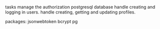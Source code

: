 tasks
manage the authorization postgresql database
handle creating and logging in users.
handle creating, getting and updating profiles.

packages:
jsonwebtoken
bcrypt
pg
